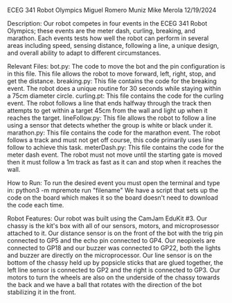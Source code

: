 ECEG 341 Robot Olympics
Miguel Romero Muniz
Mike Merola
12/19/2024

Description: Our robot competes in four events in the ECEG 341 Robot Olympics; these events are the meter dash, curling, breaking, and marathon. Each events tests how well the robot
can perform in several areas including speed, sensing distance, following a line, a unique design, and overall ability to adapt to different circumstances. 

Relevant Files:
bot.py: The code to move the bot and the pin configuration is in this file. This file allows the robot to move forward, left, right, stop, and get the distance.
breaking.py: This file contains the code for the breaking event. The robot does a unique routine for 30 seconds while staying within a 75cm diameter circle.
curling.pt: This file contains the code for the curling event. The robot follows a line that ends halfway through the track then attempts to get within a target 45cm from the wall and 
light up when it reaches the target.
lineFollow.py: This file allows the robot to follow a line using a sensor that detects whether the group is white or black under it.
marathon.py: This file contains the code for the marathon event. The robot follows a track and must not get off course, this code primarily uses line follow to achieve this task.
meterDash.py: This file contains the code for the meter dash event. The robot must not move until the starting gate is moved then it must follow a 1m track as fast as it can and 
stop when it reaches the wall.

How to Run: To run the desired event you must open the terminal and type in:
python3 -m mpremote run "filename"
We have a script that sets up the code on the board which makes it so the board doesn't need to download the code each time.

Robot Features: Our robot was built using the CamJam EduKit #3. Our chassy is the kit's box with all of our sensors, motors, and microprosessor attached to it. Our distance sensor is
on the front of the bot with the trig pin connected to GP5 and the echo pin connected to GP4. Our neopixels are connected to GP18 and our buzzer was connected to GP22, both the lights
and buzzer are directly on the microprocessor. Our line sensor is on the bottom of the chassy held up by popsicle sticks that are glued together, the left line sensor is connected to GP2
and the right is connected to GP3. Our motors to turn the wheels are also on the underside of the chassy towards the back and we have a ball that rotates with the direction of the bot
stabilizing it in the front.
